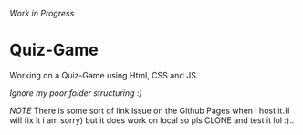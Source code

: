 *Work in Progress*

# Quiz-Game
Working on a Quiz-Game using Html, CSS and JS.

*Ignore my poor folder structuring :)*

*NOTE*
There is some sort of link issue on the Github Pages when i host it.(I will fix it i am sorry)
but it does work on local so pls CLONE and test it lol :)..
